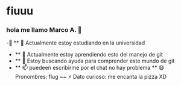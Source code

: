 # fiuuu
### hola me llamo Marco A. 👋

-🔭 ** 🔭 Actualmente estoy estudiando en la universidad 
- ** 🌱 Actualmente estoy aprendiendo esto del manejo de git 
- ** 🤔 Estoy buscando ayuda para comprender este mundo de git 
- ** 📫 puedeen escribirme por el chat no hay problema 
** 😄 Pronombres: flug 
~~ ⚡ Dato curioso: me encanta la pizza XD
